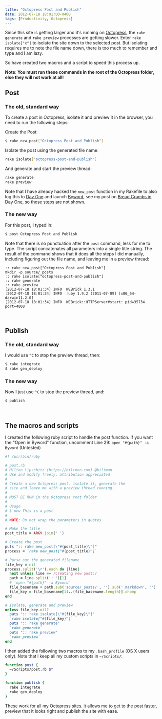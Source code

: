 ```yaml
---
title: "Octopress Post and Publish"
date: 2012-07-18 18:01:00-0400
tags: [Productivity, Octopress]
---
```


Since this site is getting larger and it's running on [Octopress](http://octopress.org), the `rake generate` and `rake preview` processes are getting slower. Enter `rake isolate["x"]` to isolate the site down to the selected post. But isolating requires me to note the file name down, there is too much to remember and type and I am lazy.

So have created two macros and a script to speed this process up.

**Note: You must run these commands in the root of the Octopress folder, else they will not work at all!**

## Post

### The old, standard way

To create a post in Octopress, isolate it and preview it in the browser, you need to run the following steps:

Create the Post:

``` sh
$ rake new_post["Octopress Post and Publish"]
```

Isolate the post using the generated file name:

``` sh
rake isolate["octopress-post-and-publish"]
```

And generate and start the preview thread:

```sh
rake generate
rake preview
```

Note that I have already hacked the `new_post` function in my Rakefile to also log this to [Day One](http://dayoneapp.com) and launch [Byword](http://bywordapp.com), see my post on [Bread Crumbs in Day One](https://hiltmon.com/blog/2012/01/23/bread-crumbs-in-day-one/), so those steps are not shown.

### The new way

For this post, I typed in:

```sh
$ post Octopress Post and Publish
```

Note that there is no punctuation after the `post` command, less for me to type. The script concatenates all parameters into a single title string. The result of the command shows that it does all the steps I did manually, including figuring out the file name, and leaving me in a preview thread:

``` text
:: rake new_post["Octopress Post and Publish"]
mkdir -p source/_posts
:: rake isolate["octopress-post-and-publish"]
:: rake generate
:: rake preview
[2012-07-18 18:01:34] INFO  WEBrick 1.3.1
[2012-07-18 18:01:34] INFO  ruby 1.9.2 (2011-07-09) [x86_64-darwin11.2.0]
[2012-07-18 18:01:34] INFO  WEBrick::HTTPServer#start: pid=35734 port=4000
```

&nbsp;
## Publish

### The old, standard way

I would use `^C` to stop the preview thread, then:

``` sh
$ rake integrate
$ rake gen_deploy
```

### The new way

Now I just use `^C` to stop the preview thread, and:

``` sh
$ publish
```

&nbsp;
## The macros and scripts

I created the following ruby script to handle the post function. If you want the "Open in Byword" function, uncomment Line 29: `open "#{path}" -a Byword` (Untested)

``` ruby
#! /usr/bin/ruby

# post.rb
# Hilton Lipschitz (https://hiltmon.com) @hiltmon
# Use and modify freely, attribution appreciated
#
# Create a new Octopress post, isolate it, generate the
# site and leave me with a preview thread running.
#
# MUST BE RUN in the Octopress root folder
#
# Usage
# $ new This is a post
#
# NOTE: Do not wrap the parameters in quotes

# Make the title
post_title = ARGV.join(' ')

# Create the post
puts ":: rake new_post[\"#{post_title}\"]"
process = `rake new_post["#{post_title}"]`

# Parse out the generated filename
file_key = nil
process.split('\r').each do |line|
  next unless line =~ /Creating new post:/
  path = line.split(': ')[1]
  # `open "#{path}" -a Byword`
  file_basename = path.sub('source/_posts/', '').sub('.markdown', '')
  file_key = file_basename[11..(file_basename.length)].chomp
end

# Isolate, generate and preview
unless file_key.nil?
  puts ":: rake isolate[\"#{file_key}\"]"
  `rake isolate["#{file_key}"]`
  puts ":: rake generate"
  `rake generate`
  puts ":: rake preview"
  `rake preview`
end
```

I then added the following two macros to my `.bash_profile` (OS X users only). Note that I keep all my custom scripts in `~/Scripts/`:

``` sh
function post {
  ~/Scripts/post.rb $*
}

function publish {
  rake integrate
  rake gen_deploy
}
```

These work for all my Octopress sites. It allows me to get to the post faster, preview that it looks right and publish the site with ease.
